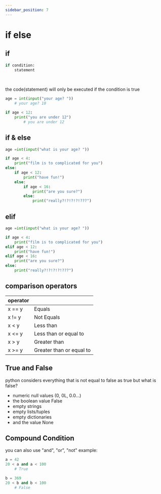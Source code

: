 ```yaml
---
sidebar_position: 7
---
```


# if else

## if

```py
if condition:
    statement
```

<br />

the code(statement) will only be executed if the condition is true

```py
age = int(input("your age? "))
    # your age? 10

if age < 12:
    print("you are under 12")
        # you are under 12
```

## if & else

```py
age =int(input("what is your age? "))

if age < 4:
    print("film is to complicated for you")
else:
    if age < 12:
        print("have fun!")
    else:
        if age < 16:
            print("are you sure?")
        else:
            print("really?!?!?!?!???")
```

## elif

```py
age =int(input("what is your age? "))

if age < 4:
    print("film is to complicated for you")
elif age < 12:
    print("have fun!")
elif age < 16:
    print("are you sure?")
else:
    print("really?!?!?!?!???")
```

## comparison operators

| operator |                          |
| -------- | ------------------------ |
| x == y   | Equals                   |
| x != y   | Not Equals               |
| x < y    | Less than                |
| x <= y   | Less than or equal to    |
| x > y    | Greater than             |
| x >= y   | Greater than or equal to |

## True and False

python considers everything that is not equal to false as true
but what is false?

- numeric null values (0, 0L, 0.0...)
- the boolean value False
- empty strings
- empty lists/tuples
- empty dictionaries
- and the value None

## Compound Condition

you can also use "and", "or", "not"
example:

```py
a = 42
20 < a and a < 100
    # True

b = 369
20 < b and b < 100
    # False
```

